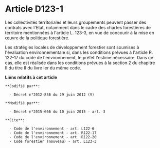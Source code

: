 # Article D123-1

Les collectivités territoriales et leurs groupements peuvent passer des contrats avec l'Etat, notamment dans le cadre des
chartes forestières de territoire mentionnées à l'article L. 123-3, en vue de concourir à la mise en œuvre de la politique
forestière. 

Les stratégies locales de développement forestier sont soumises à l'évaluation environnementale si, dans les conditions
prévues à l'article R. 122-17 du code de l'environnement, le préfet l'estime nécessaire. Dans ce cas, elle est réalisée dans
les conditions prévues 
à la section 2 du chapitre II du titre II du livre Ier du même code.

**Liens relatifs à cet article**

	**Codifié par**:

	  - Décret n°2012-836 du 29 juin 2012 (V)

	**Modifié par**:

	  - Décret n°2015-666 du 10 juin 2015 - art. 3

	**Cite**:

	  - Code de l'environnement - art. L122-6
	  - Code de l'environnement - art. R122-17
	  - Code de l'environnement - art. R122-20
	  - Code forestier (nouveau) - art. L123-3

